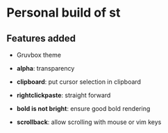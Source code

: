 # Personal build of st

## Features added

- Gruvbox theme

- **alpha**: transparency

- **clipboard**: put cursor selection in clipboard

- **rightclickpaste**: straight forward

- **bold is not bright**: ensure good bold rendering

- **scrollback**: allow scrolling with mouse or vim keys

